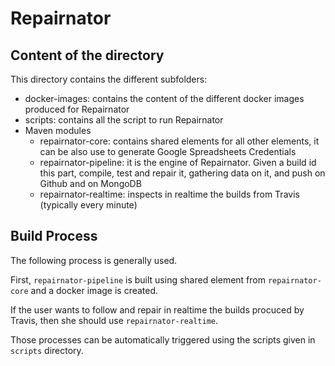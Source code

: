 # Repairnator


## Content of the directory

This directory contains the different subfolders:
  - docker-images: contains the content of the different docker images produced for Repairnator
  - scripts: contains all the script to run Repairnator
  - Maven modules
    - repairnator-core: contains shared elements for all other elements, it can be also use to generate Google Spreadsheets Credentials
    - repairnator-pipeline: it is the engine of Repairnator. Given a build id this part, compile, test and repair it, gathering data on it, and push on Github and on MongoDB
    - repairnator-realtime: inspects in realtime the builds from Travis (typically every minute)


## Build Process 

The following process is generally used.

First, `repairnator-pipeline` is built using shared element from `repairnator-core` and a docker image is created. 

If the user wants to follow and repair in realtime the builds procuced by Travis, then she should use `repairnator-realtime`.

Those processes can be automatically triggered using the scripts given in `scripts` directory.
  
